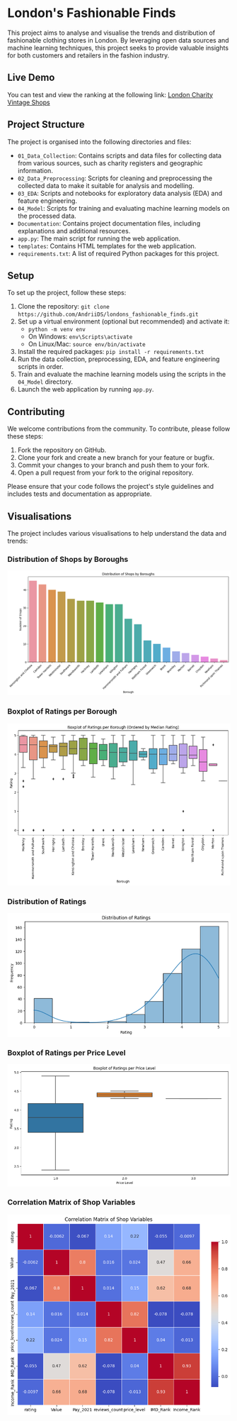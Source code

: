 # London's Fashionable Finds

This project aims to analyse and visualise the trends and distribution of fashionable clothing stores in London. By leveraging open data sources and machine learning techniques, this project seeks to provide valuable insights for both customers and retailers in the fashion industry.

## Live Demo

You can test and view the ranking at the following link: [London Charity Vintage Shops](https://london-charity-vintage-shops.herokuapp.com/)


## Project Structure

The project is organised into the following directories and files:

- `01_Data_Collection`: Contains scripts and data files for collecting data from various sources, such as charity registers and geographic information.
- `02_Data_Preprocessing`: Scripts for cleaning and preprocessing the collected data to make it suitable for analysis and modelling.
- `03_EDA`: Scripts and notebooks for exploratory data analysis (EDA) and feature engineering.
- `04_Model`: Scripts for training and evaluating machine learning models on the processed data.
- `Documentation`: Contains project documentation files, including explanations and additional resources.
- `app.py`: The main script for running the web application.
- `templates`: Contains HTML templates for the web application.
- `requirements.txt`: A list of required Python packages for this project.

## Setup

To set up the project, follow these steps:

1. Clone the repository: `git clone https://github.com/AndriiDS/londons_fashionable_finds.git`
2. Set up a virtual environment (optional but recommended) and activate it:
   - `python -m venv env`
   - On Windows: `env\Scripts\activate`
   - On Linux/Mac: `source env/bin/activate`
3. Install the required packages: `pip install -r requirements.txt`
4. Run the data collection, preprocessing, EDA, and feature engineering scripts in order.
5. Train and evaluate the machine learning models using the scripts in the `04_Model` directory.
6. Launch the web application by running `app.py`.

## Contributing

We welcome contributions from the community. To contribute, please follow these steps:

1. Fork the repository on GitHub.
2. Clone your fork and create a new branch for your feature or bugfix.
3. Commit your changes to your branch and push them to your fork.
4. Open a pull request from your fork to the original repository.

Please ensure that your code follows the project's style guidelines and includes tests and documentation as appropriate.


## Visualisations

The project includes various visualisations to help understand the data and trends:

### Distribution of Shops by Boroughs
![Distribution of Shops by Boroughs](./Documentation/Distribution%20of%20Shops%20by%20Boroughs.png)

### Boxplot of Ratings per Borough
![Boxplot of Ratings per Borough](./Documentation/Boxplot%20of%20Ratings%20per%20Borough.png)

### Distribution of Ratings
![Distribution of Ratings](./Documentation/Distribution%20of%20Ratings.png)

### Boxplot of Ratings per Price Level
![Boxplot of Ratings per Price Level](./Documentation/Boxplot%20of%20Ratings%20per%20Price%20Level.png)

### Correlation Matrix of Shop Variables
![Correlation Matrix of Shop Variables](./Documentation/Correlation%20Matrix%20of%20Shop%20Variables.png)

